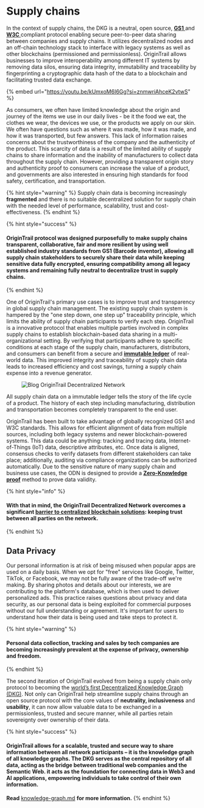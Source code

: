 # Supply chains

In the context of supply chains, the DKG is a neutral, open source, [**GS1** ](https://www.gs1.org/)and [**W3C** ](https://www.w3.org/standards/)compliant protocol enabling secure peer-to-peer data sharing between companies and supply chains. It utilizes decentralized nodes and an off-chain technology stack to interface with legacy systems as well as other blockchains (permissioned and permissionless). OriginTrail allows businesses to improve interoperability among different IT systems by removing data silos, ensuring data integrity, immutability and traceability by fingerprinting a cryptographic data hash of the data to a blockchain and facilitating trusted data exchange.

{% embed url="https://youtu.be/kUmxoM6I6Gg?si=znmwriAhceK2vtwS" %}

As consumers, we often have limited knowledge about the origin and journey of the items we use in our daily lives - be it the food we eat, the clothes we wear, the devices we use, or the products we apply on our skin. We often have questions such as where it was made, how it was made, and how it was transported, but few answers. This lack of information raises concerns about the trustworthiness of the company and the authenticity of the product. This scarcity of data is a result of the limited ability of supply chains to share information and the inability of manufacturers to collect data throughout the supply chain. However, providing a transparent origin story and authenticity proof to consumers can increase the value of a product, and governments are also interested in ensuring high standards for food safety, certification, and transportation.

{% hint style="warning" %}
Supply chain data is becoming increasingly **fragmented** and there is no suitable decentralized solution for supply chain with the needed level of performance, scalability, trust and cost-effectiveness.&#x20;
{% endhint %}

{% hint style="success" %}
#### OriginTrail protocol was designed purposefully to make supply chains transparent, collaborative, fair and more resilient by using well established industry standards from GS1 (Barcode inventor), allowing all supply chain stakeholders to securely share their data while keeping sensitive data fully encrypted, ensuring compatibility among all legacy systems and remaining fully neutral to decentralize trust in supply chains.
{% endhint %}

One of OriginTrail's primary use cases is to improve trust and transparency in global supply chain management. The existing supply chain system is hampered by the "one step down, one step up" traceability principle, which limits the ability of supply chain participants to verify each step. OriginTrail is a innovative protocol that enables multiple parties involved in complex supply chains to establish blockchain-based data sharing in a multi-organizational setting. By verifying that participants adhere to specific conditions at each stage of the supply chain, manufacturers, distributors, and consumers can benefit from a secure and [**immutable ledger**](https://academy.moralis.io/blog/taking-a-deep-look-at-dlt-distributed-ledger-technology?utm\_source=blog\&utm\_medium=post\&utm\_campaign=The%2520Ultimate%2520Guide%2520to%2520OriginTrail) of real-world data. This improved integrity and traceability of supply chain data leads to increased efficiency and cost savings, turning a supply chain expense into a revenue generator.&#x20;

<figure><img src="https://lh4.googleusercontent.com/R2vUdn1wgMD5pZ-7ZeZItgYP_OFw19d_61EJIwwgIwbRJrnIvEynEpPbuK_LLRcuhwNf3PSIutQ1NP4fNMAWVPL94Rbt4ZQ1JBaB5pvgmPY6e3tGf6Q0-LqhhwsL7ddkqHGbLdWv" alt="Blog OriginTrail Decentralized Network"><figcaption></figcaption></figure>

All supply chain data on a immutable ledger tells the story of the life cycle of a product. The history of each step including manufacturing, distribution and transportation becomes completely transparent to the end user.&#x20;

OriginTrail has been built to take advantage of globally recognized GS1 and W3C standards. This allows for efficient alignment of data from multiple sources, including both legacy systems and newer blockchain-powered systems. This data could be anything: tracking and tracing data, Internet-of-Things (IoT) data, descriptive attributes, etc. Once data is aligned, consensus checks to verify datasets from different stakeholders can take place; additionally, auditing via compliance organizations can be authorized automatically. Due to the sensitive nature of many supply chain and business use cases, the ODN is designed to provide a [**Zero-Knowledge proof**](https://ethereum.org/en/zero-knowledge-proofs/) method to prove data validity.

{% hint style="info" %}
#### With that in mind, the OriginTrail Decentralized Network overcomes a significant [barrier to centralized blockchain solutions](https://www.theregister.com/2018/10/30/ibm\_struggles\_to\_sign\_up\_shipping\_carriers\_to\_blockchain\_supply\_chain\_platform\_reports/): keeping trust between all parties on the network.
{% endhint %}

## Data Privacy

Our personal information is at risk of being misused when popular apps are used on a daily basis. When we opt for "free" services like Google, Twitter, TikTok, or Facebook, we may not be fully aware of the trade-off we're making. By sharing photos and details about our interests, we are contributing to the platform's database, which is then used to deliver personalized ads. This practice raises questions about privacy and data security, as our personal data is being exploited for commercial purposes without our full understanding or agreement. It's important for users to understand how their data is being used and take steps to protect it.

{% hint style="warning" %}
#### Personal data collection, tracking and sales by tech companies are becoming increasingly prevalent at the expense of privacy, ownership and freedom.  &#x20;
{% endhint %}

The second iteration of OriginTrail evolved from being a supply chain only protocol to becoming the [world’s first Decentralized Knowledge Graph (DKG)](https://medium.com/origintrail/origintrail-multichain-decentralized-knowledge-graph-is-now-live-mainnet-launch-on-xdai-claiming-9ce037305508). Not only can OriginTrail help streamline supply chains through an open source protocol with the core values of **neutrality, inclusiveness** and **usability**, it can now allow valuable data to be exchanged in a permissionless, trusted and secure manner, while all parties retain sovereignty over ownership of their data.&#x20;

{% hint style="success" %}
#### OriginTrail allows for a scalable, trusted and secure way to share information between all network participants – it is the knowledge graph of all knowledge graphs. The DKG serves as the central repository of all data, acting as the bridge between traditional web companies and the Semantic Web.  it acts as the foundation for connecting data in Web3 and AI applications, empowering individuals to take control of their own information.

**Read** [knowledge-graph.md](../../foundation/knowledge-graph.md "mention") **for more information.**
{% endhint %}
